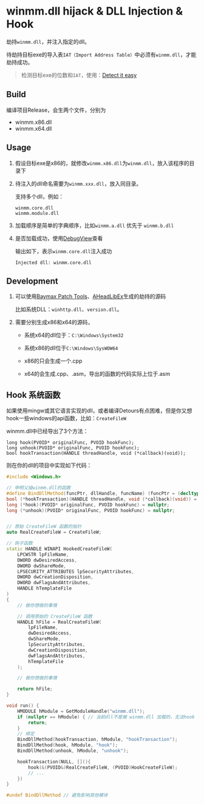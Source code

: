 # winmm.dll hijack & DLL Injection & Hook

劫持`winmm.dll`，并注入指定的dll。

待劫持目标exe的导入表`IAT（Import Address Table）`中必须有`winmm.dll`，才能劫持成功。

> 检测目标exe的位数和`IAT`，使用：[Detect it easy](https://github.com/horsicq/Detect-It-Easy)


## Build

编译项目Release，会生两个文件，分别为
- winmm.x86.dll
- winmm.x64.dll


## Usage

1. 假设目标exe是x86的，就修改`winmm.x86.dll`为`winmm.dll`，放入该程序的目录下
2. 待注入的dll命名需要为`winmm.xxx.dll`，放入同目录。

    支持多个dll，例如：

    ```
    winmm.core.dll
    winmm.module.dll
    ```
3. 加载顺序是简单的字典顺序，比如`winmm.a.dll` 优先于 `winmm.b.dll`

4. 是否加载成功，使用[DebugView](https://learn.microsoft.com/en-us/sysinternals/downloads/debugview)查看

    输出如下，表示`winmm.core.dll`注入成功
    ```
    Injected dll: winmm.core.dll
    ```

## Development

1. 可以使用[Baymax Patch Tools](https://www.chinapyg.com/thread-83083-1-1.html)、[AHeadLibEx](https://github.com/i1tao/AheadLibEx)生成的劫持的源码
  
    比如系统DLL：`winhttp.dll`、`version.dll`。


2. 需要分别生成x86和x64的源码，
    - 系统x64的dll位于：`C:\Windows\System32`
    - 系统x86的dll位于`C:\Windows\SysWOW64`

    - x86的只会生成一个.cpp
    - x64的会生成.cpp、.asm，导出的函数的代码实际上位于.asm

## Hook 系统函数

如果使用mingw或其它语言实现的dll，或者编译Detours有点困难，但是你又想hook一些windows的api函数，比如：`CreateFileW`

winmm.dll中已经导出了3个方法：

```
long hook(PVOID* originalFunc, PVOID hookFunc);
long unhook(PVOID* originalFunc, PVOID hookFunc);
bool hookTransaction(HANDLE threadHandle, void (*callback)(void));
```


则在你的dll的项目中实现如下代码：


```cpp
#include <Windows.h>

// 申明父级winmm.dll的函数
#define BindDllMethod(funcPtr, dllHandle, funcName) (funcPtr = (decltype(funcPtr))GetProcAddress(dllHandle, funcName))
bool (*hookTransaction)(HANDLE threadHandle, void (*callback)(void)) = nullptr;
long (*hook)(PVOID* originalFunc, PVOID hookFunc) = nullptr;
long (*unhook)(PVOID* originalFunc, PVOID hookFunc) = nullptr;


// 原始 CreateFileW 函数的指针
auto RealCreateFileW = CreateFileW;

// 钩子函数
static HANDLE WINAPI HookedCreateFileW(
    LPCWSTR lpFileName,
    DWORD dwDesiredAccess,
    DWORD dwShareMode,
    LPSECURITY_ATTRIBUTES lpSecurityAttributes,
    DWORD dwCreationDisposition,
    DWORD dwFlagsAndAttributes,
    HANDLE hTemplateFile
)
{
    // 做你想做的事情

    // 调用原始的 CreateFileW 函数
    HANDLE hFile = RealCreateFileW(
        lpFileName,
        dwDesiredAccess,
        dwShareMode,
        lpSecurityAttributes,
        dwCreationDisposition,
        dwFlagsAndAttributes,
        hTemplateFile
    );

    // 做你想做的事情

    return hFile;
}

void run() {
    HMODULE hModule = GetModuleHandle("winmm.dll");
    if (nullptr == hModule) { // 当前dll不是被 winmm.dll 加载的，无法hook
        return;
    }
    // 绑定
    BindDllMethod(hookTransaction, hModule, "hookTransaction");
    BindDllMethod(hook, hModule, "hook");
    BindDllMethod(unhook, hModule, "unhook");

    hookTransaction(NULL, [](){
        hook(&(PVOID&)RealCreateFileW, (PVOID)HookCreateFileW);
        // ...
    })
}

#undef BindDllMethod // 避免影响其他模块

```
